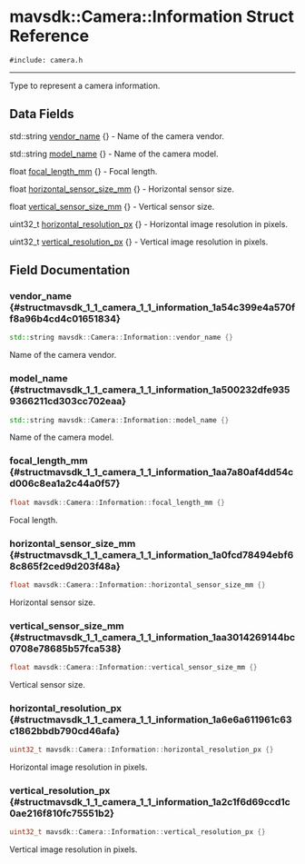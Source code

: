 # mavsdk::Camera::Information Struct Reference
`#include: camera.h`

----


Type to represent a camera information. 


## Data Fields


std::string [vendor_name](#structmavsdk_1_1_camera_1_1_information_1a54c399e4a570ff8a96b4cd4c01651834) {} - Name of the camera vendor.

std::string [model_name](#structmavsdk_1_1_camera_1_1_information_1a500232dfe9359366211cd303cc702eaa) {} - Name of the camera model.

float [focal_length_mm](#structmavsdk_1_1_camera_1_1_information_1aa7a80af4dd54cd006c8ea1a2c44a0f57) {} - Focal length.

float [horizontal_sensor_size_mm](#structmavsdk_1_1_camera_1_1_information_1a0fcd78494ebf68c865f2ced9d203f48a) {} - Horizontal sensor size.

float [vertical_sensor_size_mm](#structmavsdk_1_1_camera_1_1_information_1aa3014269144bc0708e78685b57fca538) {} - Vertical sensor size.

uint32_t [horizontal_resolution_px](#structmavsdk_1_1_camera_1_1_information_1a6e6a611961c63c1862bbdb790cd46afa) {} - Horizontal image resolution in pixels.

uint32_t [vertical_resolution_px](#structmavsdk_1_1_camera_1_1_information_1a2c1f6d69ccd1c0ae216f810fc75551b2) {} - Vertical image resolution in pixels.


## Field Documentation


### vendor_name {#structmavsdk_1_1_camera_1_1_information_1a54c399e4a570ff8a96b4cd4c01651834}

```cpp
std::string mavsdk::Camera::Information::vendor_name {}
```


Name of the camera vendor.


### model_name {#structmavsdk_1_1_camera_1_1_information_1a500232dfe9359366211cd303cc702eaa}

```cpp
std::string mavsdk::Camera::Information::model_name {}
```


Name of the camera model.


### focal_length_mm {#structmavsdk_1_1_camera_1_1_information_1aa7a80af4dd54cd006c8ea1a2c44a0f57}

```cpp
float mavsdk::Camera::Information::focal_length_mm {}
```


Focal length.


### horizontal_sensor_size_mm {#structmavsdk_1_1_camera_1_1_information_1a0fcd78494ebf68c865f2ced9d203f48a}

```cpp
float mavsdk::Camera::Information::horizontal_sensor_size_mm {}
```


Horizontal sensor size.


### vertical_sensor_size_mm {#structmavsdk_1_1_camera_1_1_information_1aa3014269144bc0708e78685b57fca538}

```cpp
float mavsdk::Camera::Information::vertical_sensor_size_mm {}
```


Vertical sensor size.


### horizontal_resolution_px {#structmavsdk_1_1_camera_1_1_information_1a6e6a611961c63c1862bbdb790cd46afa}

```cpp
uint32_t mavsdk::Camera::Information::horizontal_resolution_px {}
```


Horizontal image resolution in pixels.


### vertical_resolution_px {#structmavsdk_1_1_camera_1_1_information_1a2c1f6d69ccd1c0ae216f810fc75551b2}

```cpp
uint32_t mavsdk::Camera::Information::vertical_resolution_px {}
```


Vertical image resolution in pixels.


